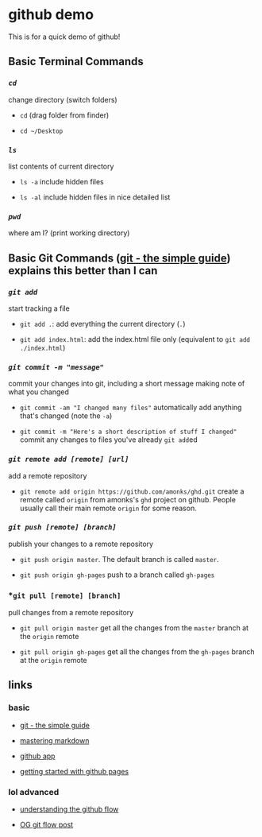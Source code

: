 github demo
===========

This is for a quick demo of github!

## Basic Terminal Commands

### *`cd`*

change directory (switch folders)

* `cd` (drag folder from finder)

* `cd ~/Desktop`

### *`ls`*

list contents of current directory

* `ls -a` include hidden files

* `ls -al` include hidden files in nice detailed list

### *`pwd`*

where am I? (print working directory)

## Basic Git Commands ([git - the simple guide](http://rogerdudler.github.io/git-guide/)) explains this better than I can

### *`git add`*

start tracking a file

* `git add .`: add everything the current directory (`.`)

* `git add index.html`: add the index.html file only (equivalent to `git add ./index.html`)

### *`git commit -m "message"`*

commit your changes into git, including a short message making note of what you changed

* `git commit -am "I changed many files"` automatically add anything that's changed (note the `-a`)

* `git commit -m "Here's a short description of stuff I changed"` commit any changes to files you've already `git add`ed

### *`git remote add [remote] [url]`*

add a remote repository

* `git remote add origin https://github.com/amonks/ghd.git` create a remote called `origin` from amonks's `ghd` project on github. People usually call their main remote `origin` for some reason.

### *`git push [remote] [branch]`*

publish your changes to a remote repository

* `git push origin master`. The default branch is called `master`.

* `git push origin gh-pages` push to a branch called `gh-pages`

### *`git pull [remote] [branch]`

pull changes from a remote repository

* `git pull origin master` get all the changes from the `master` branch at the `origin` remote

* `git pull origin gh-pages` get all the changes from the `gh-pages` branch at the `origin` remote

## links

### basic

*   [git - the simple guide](http://rogerdudler.github.io/git-guide/)

*   [mastering markdown](https://guides.github.com/features/mastering-markdown/)

*   [github app](https://mac.github.com/)

*   [getting started with github pages](https://guides.github.com/features/pages/)

### lol advanced

*   [understanding the github flow](https://guides.github.com/introduction/flow/)

*   [OG git flow post](http://nvie.com/posts/a-successful-git-branching-model/)

